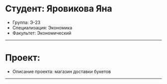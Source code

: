 # Студент: Яровикова Яна
- Группа: Э-23
- Специализация: Экономика
- Факультет: Экономический
---
# Проект: 
- Описание проекта: магазин доставки букетов
---

